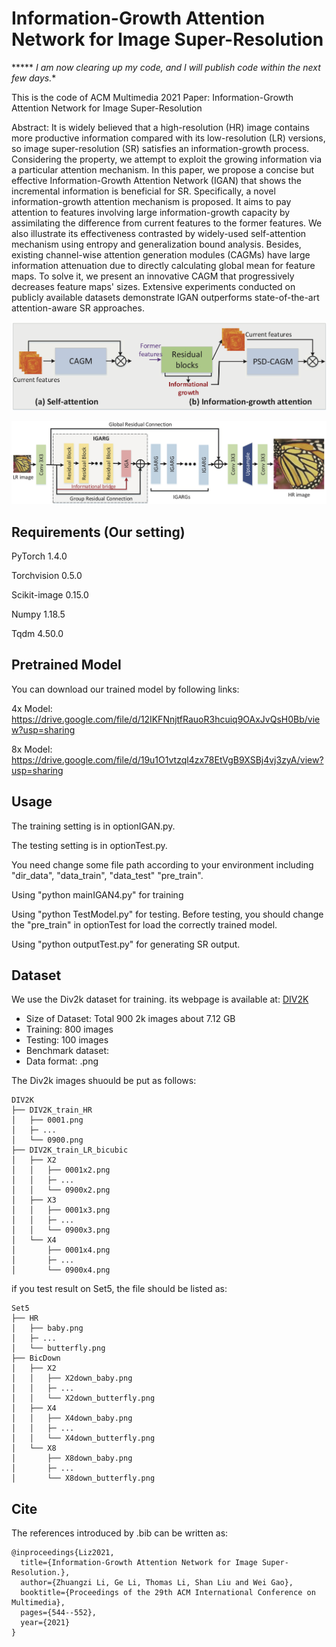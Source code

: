 # Information-Growth Attention Network for Image Super-Resolution

***** *I am now clearing up my code, and I will publish code within the next few days.**

This is the code of ACM Multimedia 2021 Paper: Information-Growth Attention Network for Image Super-Resolution

Abstract:
It is widely believed that a high-resolution (HR) image contains more productive information compared with its low-resolution (LR) versions, so image super-resolution (SR) satisfies an information-growth process. Considering the property, we attempt to exploit the growing information via a particular attention mechanism. In this paper, we propose a concise but effective Information-Growth Attention Network (IGAN) that shows the incremental information is beneficial for SR. Specifically, a novel information-growth attention mechanism is proposed. It aims to pay attention to features involving large information-growth capacity by assimilating the difference from current features to the former features. We also illustrate its effectiveness contrasted by widely-used self-attention mechanism using entropy and generalization bound analysis. Besides, existing channel-wise attention generation modules (CAGMs) have large information attenuation due to directly calculating global mean for feature maps. To solve it, we present an innovative CAGM that progressively decreases feature maps' sizes. Extensive experiments conducted on publicly available datasets demonstrate IGAN outperforms state-of-the-art attention-aware SR approaches.

![image](https://github.com/lizhuangzi/IGAN/blob/main/Fig/11.png)

![image](https://github.com/lizhuangzi/IGAN/blob/main/Fig/Framework.png)


## Requirements (Our setting)

PyTorch 1.4.0

Torchvision 0.5.0

Scikit-image 0.15.0

Numpy 1.18.5

Tqdm 4.50.0



## Pretrained Model
You can download our trained model by following links:

4x Model: https://drive.google.com/file/d/12IKFNnjtfRauoR3hcuiq9OAxJvQsH0Bb/view?usp=sharing

8x Model: https://drive.google.com/file/d/19u1O1vtzql4zx78EtVgB9XSBj4vj3zyA/view?usp=sharing



## Usage

The training setting is in optionIGAN.py.

The testing setting is in optionTest.py.

You need change some file path according to your environment including "dir_data", "data_train", "data_test" "pre_train".

Using "python mainIGAN4.py" for training

Using "python TestModel.py" for testing. Before testing, you should change the "pre_train" in optionTest for load the correctly trained model.

Using "python outputTest.py" for generating SR output.

## Dataset

We use the Div2k dataset for training. its webpage is available at: [DIV2K](https://data.vision.ee.ethz.ch/cvl/DIV2K/)

* Size of Dataset: Total 900 2k images about 7.12 GB
* Training: 800 images
* Testing: 100 images
* Benchmark dataset:
* Data format: .png

The Div2k images shuould be put as follows:
```
DIV2K
├── DIV2K_train_HR
│   ├── 0001.png
│   ├─ ...
│   └── 0900.png
├── DIV2K_train_LR_bicubic
│   ├── X2
│   │   ├── 0001x2.png
│   │   ├─ ...
│   │   └── 0900x2.png
│   ├── X3
│   │   ├── 0001x3.png
│   │   ├─ ...
│   │   └── 0900x3.png
│   └── X4
│       ├── 0001x4.png
│       ├─ ...
│       └── 0900x4.png
```

if you test result on Set5, the file should be listed as:

```
Set5
├── HR
│   ├── baby.png
│   ├─ ...
│   └── butterfly.png
├── BicDown
│   ├── X2
│   │   ├── X2down_baby.png
│   │   ├─ ...
│   │   └── X2down_butterfly.png
│   ├── X4
│   │   ├── X4down_baby.png
│   │   ├─ ...
│   │   └── X4down_butterfly.png
│   └── X8
│       ├── X8down_baby.png
│       ├─ ...
│       └── X8down_butterfly.png
```

## Cite

The references introduced by .bib can be written as:

```
@inproceedings{Liz2021,
  title={Information-Growth Attention Network for Image Super-Resolution.},
  author={Zhuangzi Li, Ge Li, Thomas Li, Shan Liu and Wei Gao},
  booktitle={Proceedings of the 29th ACM International Conference on Multimedia},
  pages={544--552},
  year={2021}
}
```
